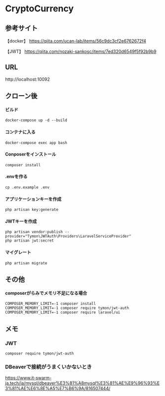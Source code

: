 # CryptoCurrency

## 参考サイト
【docker】
https://qiita.com/ucan-lab/items/56c9dc3cf2e6762672f4

【JWT】
https://qiita.com/nozaki-sankosc/items/7ed320d6549f5f92b9b9

## URL
http://localhost:10092

## クローン後

#### ビルド
```
docker-compose up -d --build
```

#### コンテナに入る
```
docker-compose exec app bash
```

#### Conposerをインストール
```
composer install
```

#### .envを作る
```
cp .env.example .env
```

#### アプリケーションキーを作成
```
php artisan key:generate
```

#### JWTキーを作成
```
php artisan vendor:publish --provider="Tymon\JWTAuth\Providers\LaravelServiceProvider"
php artisan jwt:secret
```

#### マイグレート
```
php artisan migrate
```

## その他

#### composerがらみでメモリ不足になる場合
```
COMPOSER_MEMORY_LIMIT=-1 composer install
COMPOSER_MEMORY_LIMIT=-1 composer require tymon/jwt-auth
COMPOSER_MEMORY_LIMIT=-1 composer require laravel/ui
```

## メモ

### JWT
```
composer require tymon/jwt-auth
```

### DBeaverで接続がうまくいかないとき
https://www.it-swarm-ja.tech/ja/mysql/dbeaver%E3%81%A8mysql%E3%81%AE%E9%96%93%E3%81%AE%E6%8E%A5%E7%B6%9A/816507444/